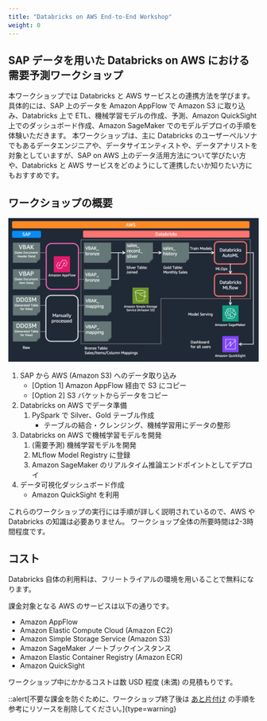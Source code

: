 ```yaml
---
title: "Databricks on AWS End-to-End Workshop"
weight: 0
---
```


## SAP データを用いた Databricks on AWS における需要予測ワークショップ

本ワークショップでは Databricks と AWS サービスとの連携方法を学びます。具体的には、SAP 上のデータを Amazon AppFlow で Amazon S3 に取り込み、Databricks 上で ETL、機械学習モデルの作成、予測、Amazon QuickSight 上でのダッシュボード作成、Amazon SageMaker でのモデルデプロイの手順を体験いただきます。
本ワークショップは、主に Databricks のユーザーペルソナでもあるデータエンジニアや、データサイエンティストや、データアナリストを対象としていますが、SAP on AWS 上のデータ活用方法について学びたい方や、Databricks と AWS サービスをどのようにして連携したいか知りたい方にもおすすめです。

## ワークショップの概要

![Workshop Overview](/static/workshop_overview.png)

1. SAP から AWS (Amazon S3) へのデータ取り込み
    * [Option 1] Amazon AppFlow 経由で S3 にコピー 
    * [Option 2] S3 バケットからデータをコピー
2. Databricks on AWS でデータ準備
    1. PySpark で Silver、Gold テーブル作成 
        * テーブルの結合・クレンジング、機械学習用にデータの整形
    <!--2. Delta Live Table として ETL ワークフロー化-->
3. Databricks on AWS で機械学習モデルを開発
    1. (需要予測) 機械学習モデルを開発
    2. MLflow Model Registry に登録
    3. Amazon SageMaker のリアルタイム推論エンドポイントとしてデプロイ
4. データ可視化ダッシュボード作成
    <!--* [Option 1] Databricks SQL 利用-->
    <!--* [Option 2] Amazon QuickSight 利用-->
    * Amazon QuickSight を利用

これらのワークショップの実行には手順が詳しく説明されているので、AWS や Databricks の知識は必要ありません。
ワークショップ全体の所要時間は2-3時間程度です。

## コスト

Databricks 自体の利用料は、フリートライアルの環境を用いることで無料になります。

課金対象となる AWS のサービスは以下の通りです。

- Amazon AppFlow
- Amazon Elastic Compute Cloud (Amazon EC2)
- Amazon Simple Storage Service (Amazon S3)
- Amazon SageMaker ノートブックインスタンス
- Amazon Elastic Container Registry (Amazon ECR)
- Amazon QuickSight

ワークショップ中にかかるコストは数 USD 程度 (未満) の見積もりです。

::alert[不要な課金を防ぐために、ワークショップ終了後は [あと片付け](/09-cleanup) の手順を参考にリソースを削除してください。]{type=warning}
